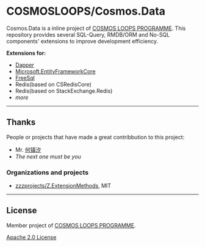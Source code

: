 # COSMOSLOOPS/Cosmos.Data

Cosmos.Data is a inline project of [COSMOS LOOPS PROGRAMME](https://github.com/cosmos-loops). This repository provides several SQL-Query, RMDB/ORM and No-SQL components' extensions to improve development efficiency.

**Extensions for:**

- [Dapper](https://github.com/cosmos-loops/Data.Dapper/)
- [Microsoft.EntityFrameworkCore](https://github.com/cosmos-loops/Data.EntityFrameworkCore/)
- [FreeSql](https://github.com/cosmos-loops/Data.FreeSql/)
- Redis(based on CSRedisCore)
- Redis(based on StackExchange.Redis)
- _more_

---

## Thanks

People or projects that have made a great contribbution to this project:

- Mr. [何镇汐](https://github.com/UtilCore)
- _The next one must be you_

### Organizations and projects

- [zzzprojects/Z.ExtensionMethods](https://github.com/zzzprojects/Z.ExtensionMethods), MIT

---

## License

Member project of [COSMOS LOOPS PROGRAMME](https://github.com/cosmos-loops).

[Apache 2.0 License](/LICENSE)
